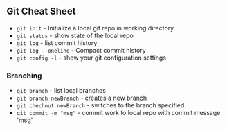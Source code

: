 ## Git Cheat Sheet

* `git init` - Initialize a local git repo in working directory
* `git status` - show state of the local repo
* `git log` - list commit history
* `git log --oneline` - Compact commit history
* `git config -l` - show your git configuration settings

### Branching
* `git branch` - list local branches
* `git branch newBranch` - creates a new branch
* `git chechout newBranch` - switches to the branch specified
* `git commit -m "msg"` - commit work to local repo with commit message 'msg'

